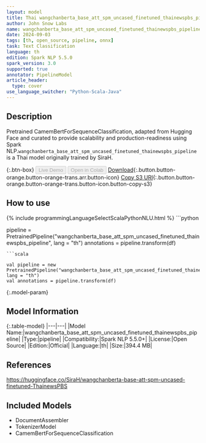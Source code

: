 ```yaml
---
layout: model
title: Thai wangchanberta_base_att_spm_uncased_finetuned_thainewspbs_pipeline pipeline CamemBertForSequenceClassification from SiraH
author: John Snow Labs
name: wangchanberta_base_att_spm_uncased_finetuned_thainewspbs_pipeline
date: 2024-09-03
tags: [th, open_source, pipeline, onnx]
task: Text Classification
language: th
edition: Spark NLP 5.5.0
spark_version: 3.0
supported: true
annotator: PipelineModel
article_header:
  type: cover
use_language_switcher: "Python-Scala-Java"
---
```


## Description

Pretrained CamemBertForSequenceClassification, adapted from Hugging Face and curated to provide scalability and production-readiness using Spark NLP.`wangchanberta_base_att_spm_uncased_finetuned_thainewspbs_pipeline` is a Thai model originally trained by SiraH.

{:.btn-box}
<button class="button button-orange" disabled>Live Demo</button>
<button class="button button-orange" disabled>Open in Colab</button>
[Download](https://s3.amazonaws.com/auxdata.johnsnowlabs.com/public/models/wangchanberta_base_att_spm_uncased_finetuned_thainewspbs_pipeline_th_5.5.0_3.0_1725325646993.zip){:.button.button-orange.button-orange-trans.arr.button-icon}
[Copy S3 URI](s3://auxdata.johnsnowlabs.com/public/models/wangchanberta_base_att_spm_uncased_finetuned_thainewspbs_pipeline_th_5.5.0_3.0_1725325646993.zip){:.button.button-orange.button-orange-trans.button-icon.button-copy-s3}

## How to use



<div class="tabs-box" markdown="1">
{% include programmingLanguageSelectScalaPythonNLU.html %}
```python

pipeline = PretrainedPipeline("wangchanberta_base_att_spm_uncased_finetuned_thainewspbs_pipeline", lang = "th")
annotations =  pipeline.transform(df)   

```
```scala

val pipeline = new PretrainedPipeline("wangchanberta_base_att_spm_uncased_finetuned_thainewspbs_pipeline", lang = "th")
val annotations = pipeline.transform(df)

```
</div>

{:.model-param}
## Model Information

{:.table-model}
|---|---|
|Model Name:|wangchanberta_base_att_spm_uncased_finetuned_thainewspbs_pipeline|
|Type:|pipeline|
|Compatibility:|Spark NLP 5.5.0+|
|License:|Open Source|
|Edition:|Official|
|Language:|th|
|Size:|394.4 MB|

## References

https://huggingface.co/SiraH/wangchanberta-base-att-spm-uncased-finetuned-ThainewsPBS

## Included Models

- DocumentAssembler
- TokenizerModel
- CamemBertForSequenceClassification
